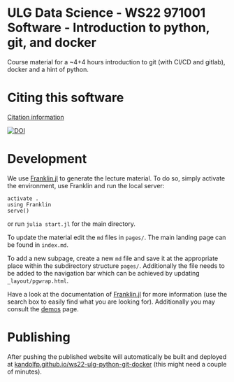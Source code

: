 # ULG Data Science - WS22 971001 Software - Introduction to python, git, and docker

Course material for a ~4+4 hours introduction to git (with CI/CD and gitlab), docker and a hint of python.

# Citing this software
[Citation information](CITATION.cff)

[![DOI](https://zenodo.org/badge/DOI/10.5281/zenodo.10532727.svg)](https://doi.org/10.5281/zenodo.10532727)

# Development
We use [Franklin.jl](https://franklinjl.org) to generate the lecture material. To do so, simply activate the environment, use Franklin and run the local server:
```
activate .
using Franklin
serve()
```
or run `julia start.jl` for the main directory.

To update the material edit the `md` files in `pages/`. The main landing page can be found in `index.md`.

To add a new subpage, create a new `md` file and save it at the appropriate place within the subdirectory structure `pages/`. Additionally the file needs to be added to the navigation bar which can be achieved by updating `_layout/pgwrap.html`.

Have a look at the documentation of [Franklin.jl](https://franklinjl.org) for more information (use the search box to easily find what you are looking for). Additionally you may consult the [demos](https://franklinjl.org/demos/) page.

# Publishing
After pushing the published website will automatically be built and deployed at [kandolfp.github.io/ws22-ulg-python-git-docker](https://kandolfp.github.io/ws22-ulg-python-git-docker/) (this might need a couple of minutes).